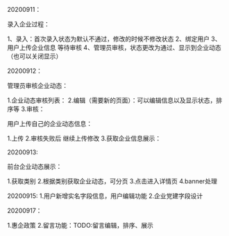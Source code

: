 20200911：

录入企业过程：

1、录入：首次录入状态为默认不通过，修改的时候不修改状态
2、绑定用户
3、用户上传企业信息 等待审核
4、管理员审核，状态更改为通过、显示到企业动态（也可以关闭显示）

20200912：

管理员审核企业动态：

1.企业动态审核列表：
2.编辑（需要新的页面）：可以编辑信息以及显示状态，排序等
3.审核：


用户上传自己的企业动态信息：

1.上传
2.审核失败后 继续上传修改
3.获取企业信息展示：


20200913:

前台企业动态展示：

1.获取类别
2.根据类别获取企业动态，可分页
3.点击进入详情页
4.banner处理

20200915:
1.用户新增实名字段信息，用户编辑功能
2.企业党建字段设计


20200917：

1.惠企政策
2.留言功能：TODO:留言编辑，排序、展示